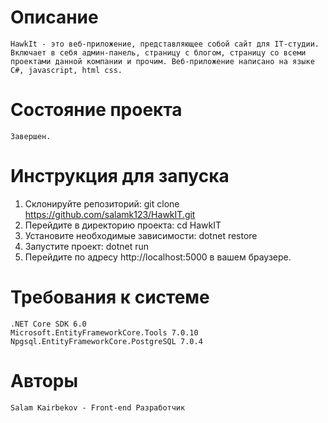 # Описание 
	HawkIt - это веб-приложение, представляющее собой сайт для IT-студии. Включает в себя админ-панель, страницу с блогом, страницу со всеми проектами данной компании и прочим. Веб-приложение написано на языке C#, javascript, html css.
# Состояние проекта
	Завершен.
# Инструкция для запуска
  1. Склонируйте репозиторий: git clone https://github.com/salamk123/HawkIT.git
  2. Перейдите в директорию проекта: cd HawkIT
  3. Установите необходимые зависимости: dotnet restore
  4. Запустите проект: dotnet run
  5. Перейдите по адресу http://localhost:5000 в вашем браузере.
# Требования к системе
	.NET Core SDK 6.0
	Microsoft.EntityFrameworkCore.Tools 7.0.10
	Npgsql.EntityFrameworkCore.PostgreSQL 7.0.4
# Авторы
	Salam Kairbekov - Front-end Разработчик
